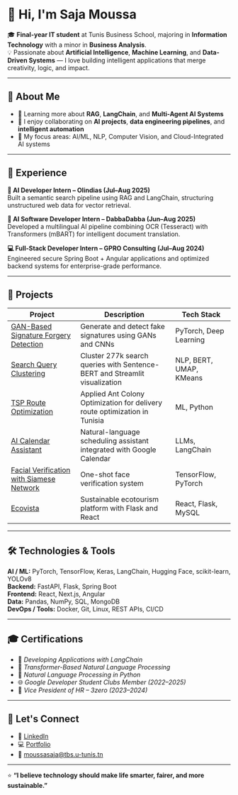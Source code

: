 # 👋 Hi, I'm Saja Moussa

🎓 **Final-year IT student** at Tunis Business School, majoring in **Information Technology** with a minor in **Business Analysis**.  
💡 Passionate about **Artificial Intelligence**, **Machine Learning**, and **Data-Driven Systems** — I love building intelligent applications that merge creativity, logic, and impact.

---

## 🚀 About Me

- 🌱 Learning more about **RAG**, **LangChain**, and **Multi-Agent AI Systems**  
- 💬 I enjoy collaborating on **AI projects**, **data engineering pipelines**, and **intelligent automation**  
- 🧠 My focus areas: AI/ML, NLP, Computer Vision, and Cloud-Integrated AI systems  
---

## 💼 Experience

**🧠 AI Developer Intern – Olindias (Jul–Aug 2025)**  
Built a semantic search pipeline using RAG and LangChain, structuring unstructured web data for vector retrieval.

**🤖 AI Software Developer Intern – DabbaDabba (Jun–Aug 2025)**  
Developed a multilingual AI pipeline combining OCR (Tesseract) with Transformers (mBART) for intelligent document translation.

**💻 Full-Stack Developer Intern – GPRO Consulting (Jul–Aug 2024)**  
Engineered secure Spring Boot + Angular applications and optimized backend systems for enterprise-grade performance.

---

## 🧩 Projects

| Project | Description | Tech Stack |
|----------|--------------|-------------|
| [GAN-Based Signature Forgery Detection](https://github.com/sajaa45/GAN-Based-Signature-Forgery-Detection) | Generate and detect fake signatures using GANs and CNNs | PyTorch, Deep Learning |
| [Search Query Clustering](https://github.com/sajaa45/Search-Query-Clustering-with-Sentence-BERT-KMeans) | Cluster 277k search queries with Sentence-BERT and Streamlit visualization | NLP, BERT, UMAP, KMeans |
| [TSP Route Optimization](https://github.com/sajaa45/TSP-with-ACO) | Applied Ant Colony Optimization for delivery route optimization in Tunisia | ML, Python |
| [AI Calendar Assistant](https://github.com/sajaa45/Calendar-assistant) | Natural-language scheduling assistant integrated with Google Calendar | LLMs, LangChain |
| [Facial Verification with Siamese Network](https://github.com/sajaa45/Facial-Verification-with-a-Siamese-Network) | One-shot face verification system | TensorFlow, PyTorch |
| [Ecovista](https://github.com/sajaa45/Ecovista) | Sustainable ecotourism platform with Flask and React | React, Flask, MySQL |

---

## 🛠️ Technologies & Tools

**AI / ML:** PyTorch, TensorFlow, Keras, LangChain, Hugging Face, scikit-learn, YOLOv8  
**Backend:** FastAPI, Flask, Spring Boot  
**Frontend:** React, Next.js, Angular  
**Data:** Pandas, NumPy, SQL, MongoDB  
**DevOps / Tools:** Docker, Git, Linux, REST APIs, CI/CD  

---

## 🎓 Certifications

- 🧩 *Developing Applications with LangChain*  
- 🤖 *Transformer-Based Natural Language Processing*  
- 🧠 *Natural Language Processing in Python*  
- 🌐 *Google Developer Student Clubs Member (2022–2025)*  
- 🧭 *Vice President of HR – 3zero (2023–2024)*  

---

## 🌱 Let's Connect

- 💼 [LinkedIn](https://www.linkedin.com/in/saja-moussa/)  
- 💻 [Portfolio](https://sajaa45.github.io/portfolio/)  
- 📧 [moussasaja@tbs.u-tunis.tn](mailto:moussasaja@tbs.u-tunis.tn)

---

⭐ **“I believe technology should make life smarter, fairer, and more sustainable.”**
